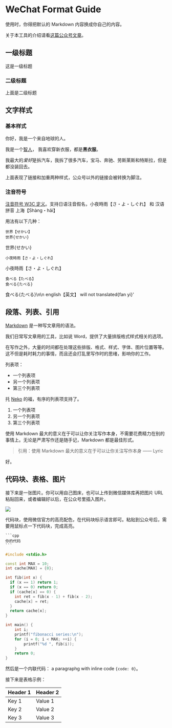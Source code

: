 # WeChat Format Guide

使用时，你得把默认的 Markdown 内容换成你自己的内容。

关于本工具的介绍请看[这篇公众号文章](https://mp.weixin.qq.com/s/pn0LzyfgUj6rGUfVHUksjg)。

## 一级标题

这是一级标题

### 二级标题

上面是二级标题

## 文字样式

### 基本样式

你好，我是一个来自地球的人。

我是一个[智人](https://zh.wikipedia.org/wiki/智人 "学名：Homo sapiens，意为“有智慧的人”")，
我喜欢穿新衣服，都是**黑衣服**。

我最大的*爱好*是拆汽车，我拆了很多汽车，宝马、奔驰、劳斯莱斯和特斯拉，但是都没装回去。

上面表现了链接和加重两种样式，公众号以外的链接会被转换为脚注。

### 注音符号

[注音符号 W3C 定义](http://www.w3.org/TR/ruby/)。支持日语注音假名，小夜時雨【さ・よ・しぐれ】 和 汉语拼音 上海【Shàng・hǎi】

用法有以下几种：

```
世界【せかい】
世界{せかい}
```

世界{せかい}

```
小夜時雨【さ・よ・しぐれ】
```

小夜時雨【さ・よ・しぐれ】

```
食べる【たべる】
食べる{たべる}
```

食べる{たべる}\n\n english【英文】 will not translated{fan yi}'

## 段落、列表、引用

[Markdown](https://sspai.com/post/25137 "认识与入门 Markdown") 是一种写文章用的语法。

我们日常写文章用的工具，比如说 Word，提供了大量排版格式样式相关的选项。

在写作之外，大量的时间都在处理这些排版、格式、样式、字体、图片位置等等。这不但是耗时耗力的事情，而且还会打乱里写作时的思绪，影响你的工作。

列表项：

- 一个列表项
- 另一个列表项
- 第三个列表项

托 [Neko](https://github.com/nekocode) 的福，有序的列表项支持了。

1. 一个列表项
2. 另一个列表项
3. 第三个列表项

使用 Markdown 最大的意义在于可以让你关注写作本身，不需要花费精力在别的事情上。无论是严肃写作还是随手记，Markdown 都是最佳形式。

> 引用：使用 Markdown 最大的意义在于可以让你关注写作本身 —— Lyric

好。

## 代码块、表格、图片

接下来是一张图片。你可以用自己图床，也可以上传到微信媒体库再把图片 URL 粘贴回来，或者编辑好以后，在公众号里插入图片。

![](https://res.wx.qq.com/mpres/zh_CN/htmledition/pages/login/loginpage/images/bg_banner4273fb.png)

代码块，使用微信官方的高亮配色，在代码块标示语言即可。粘贴到公众号后，需要用鼠标点一下代码块，完成高亮。

    ```cpp
    你的代码
    ```

```cpp
#include <stdio.h>

const int MAX = 10;
int cache[MAX] = {0};

int fib(int x) {
  if (x == 1) return 1;
  if (x == 0) return 0;
  if (cache[x] == 0) {
    int ret = fib(x - 1) + fib(x - 2);
    cache[x] = ret;
  }
  return cache[x];
}

int main() {
    int i;
    printf("fibonacci series:\n");
    for (i = 0; i < MAX; ++i) {
        printf("%d ", fib(i));
    }
    return 0;
}
```

然后是一个内联代码： a paragraphg with inline code `{code: 0}`。

接下来是表格示例：

| Header 1 | Header 2 |
| -------- | -------- |
| Key 1    | Value 1  |
| Key 2    | Value 2  |
| Key 3    | Value 3  |